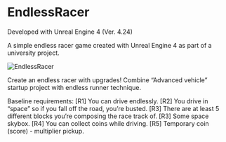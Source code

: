 # EndlessRacer
Developed with Unreal Engine 4 (Ver. 4.24)

A simple endless racer game created with Unreal Engine 4 as part of a university project.

![EndlessRacer](https://user-images.githubusercontent.com/26629624/77254263-3c25ec80-6c60-11ea-9125-99d9a7ce7d48.gif)

Create an endless racer with upgrades! Combine “Advanced vehicle” startup project with endless runner technique.

Baseline requirements:
[R1]			You can drive endlessly.
[R2]			You drive in “space” so if you fall off the road, you’re busted.
[R3]			There are at least 5 different blocks you’re composing the race track
of.
[R3]			Some space skybox.
[R4]			You can collect coins while driving.
[R5]			Temporary coin (score) - multiplier pickup.

